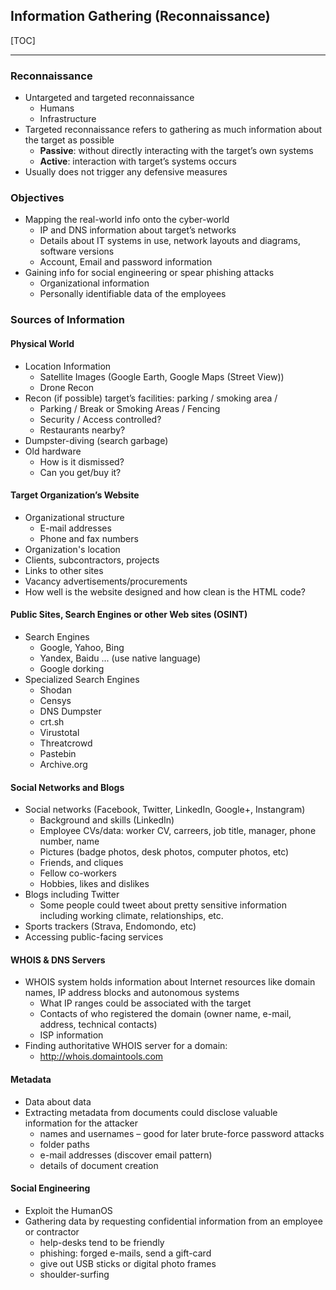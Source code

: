 ## Information Gathering (Reconnaissance)



[TOC]

------

### Reconnaissance

+ Untargeted and targeted reconnaissance 
  + Humans 
  + Infrastructure 
+ Targeted reconnaissance refers to gathering as much information about the target as possible 
  + **Passive**: without directly interacting with the target’s own systems 
  + **Active**: interaction with target’s systems occurs
+ Usually does not trigger any defensive measures



### Objectives
+ Mapping the real-world info onto the cyber-world
  - IP and DNS information about target’s networks
  - Details about IT systems in use, network layouts and diagrams, software versions
  - Account, Email and password information
+ Gaining info for social engineering or  spear phishing attacks
  - Organizational information
  - Personally identifiable data of the employees



### Sources of Information

#### Physical World
+ Location Information
  + Satellite Images (Google Earth, Google Maps (Street View))
  + Drone Recon
+ Recon (if possible) target’s facilities: parking / smoking area /
  + Parking / Break or Smoking Areas / Fencing
  + Security / Access controlled?
  + Restaurants nearby?
+ Dumpster-diving (search garbage)
+ Old hardware
  + How is it dismissed?
  + Can you get/buy it?



#### Target Organization’s Website
+ Organizational structure
  + E-mail addresses
  + Phone and fax numbers
+ Organization's location
+ Clients, subcontractors, projects
+ Links to other sites
+ Vacancy advertisements/procurements
+ How well is the website designed and how clean is the HTML code?



#### Public Sites, Search Engines or other Web sites (OSINT)
+ Search Engines
  + Google, Yahoo, Bing
  + Yandex, Baidu ... (use native language)
  + Google dorking 
+ Specialized Search Engines
  + Shodan
  + Censys
  + DNS Dumpster
  + crt.sh
  + Virustotal
  + Threatcrowd
  + Pastebin
  + Archive.org



#### Social Networks and Blogs
+ Social networks (Facebook, Twitter, LinkedIn, Google+, Instangram)
  + Background and skills (LinkedIn)
  + Employee CVs/data: worker CV, carreers, job title, manager, phone number, name
  + Pictures (badge photos, desk photos, computer photos, etc)
  + Friends, and cliques
  + Fellow co-workers
  + Hobbies, likes and dislikes
+ Blogs including Twitter
  + Some people could tweet about pretty sensitive information including working climate, relationships, etc.
+ Sports trackers (Strava, Endomondo, etc)
+ Accessing public-facing services



#### WHOIS & DNS Servers
+ WHOIS system holds information about Internet resources like domain names,  IP address blocks and autonomous systems
  + What IP ranges could be associated with the target
  + Contacts of who registered the domain (owner name, e-mail, address, technical contacts)
  + ISP information
+ Finding authoritative WHOIS server for a domain:
  + http://whois.domaintools.com



#### Metadata
+ Data about data
+ Extracting metadata from documents could disclose valuable information for the attacker
  + names and usernames – good for later brute-force password attacks
  + folder paths
  + e-mail addresses (discover email pattern)
  + details of document creation



#### Social Engineering
+ Exploit the HumanOS
+ Gathering data by requesting confidential information from an employee or contractor
  + help-desks tend to be friendly
  + phishing: forged e-mails, send a gift-card
  + give out USB sticks or digital photo frames
  + shoulder-surfing



